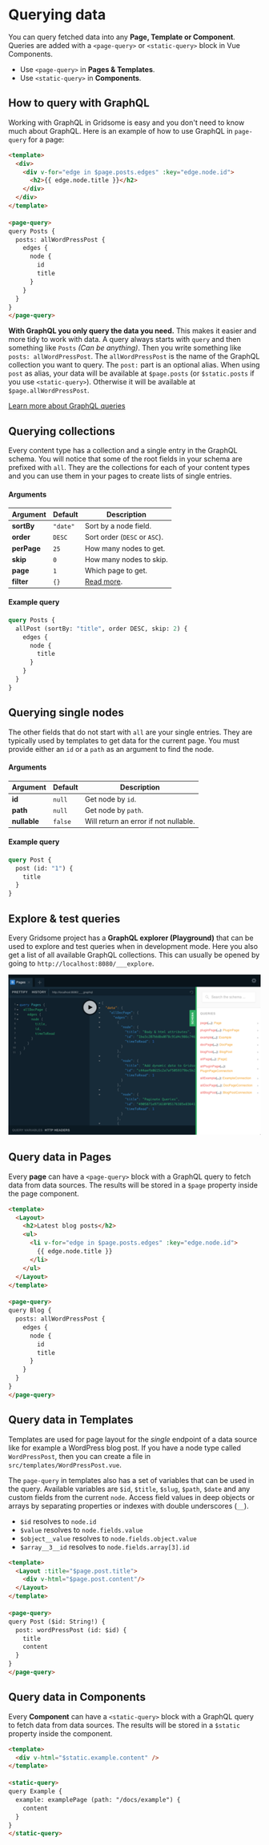 # Querying data

You can query fetched data into any **Page, Template or Component**. Queries are added with a `<page-query>` or `<static-query>` block in Vue Components.

- Use `<page-query>` in **Pages & Templates**.
- Use `<static-query>` in **Components**.

## How to query with GraphQL

Working with GraphQL in Gridsome is easy and you don't need to know much about GraphQL. Here is an example of how to use GraphQL in `page-query` for a page:

```html
<template>
  <div>
    <div v-for="edge in $page.posts.edges" :key="edge.node.id">
      <h2>{{ edge.node.title }}</h2>
    </div>    
  </div>
</template>

<page-query>
query Posts {
  posts: allWordPressPost {
    edges {
      node { 
        id
        title
      }
    }
  }
}
</page-query>
```

**With GraphQL you only query the data you need.** This makes it easier and more tidy to work with data. A query always starts with `query` and then something like `Posts` *(Can be anything)*. Then you write something like `posts: allWordPressPost`. The `allWordPressPost` is the name of the GraphQL collection you want to query. The `post:` part is an optional alias. When using `post` as alias, your data will be available at `$page.posts` (or `$static.posts` if you use `<static-query>`). Otherwise it will be available at `$page.allWordPressPost`.

[Learn more about GraphQL queries](https://graphql.org/learn/queries/)

## Querying collections

Every content type has a collection and a single entry in the GraphQL schema. You will notice that some of the root fields in your schema are prefixed with `all`. They are the collections for each of your content types and you can use them in your pages to create lists of single entries.

#### Arguments

| Argument | Default | Description |
|----------|---------|-------------|
| **sortBy** | `"date"` | Sort by a node field.
| **order** | `DESC` | Sort order (`DESC` or `ASC`).
| **perPage** | `25` | How many nodes to get.
| **skip** | `0` | How many nodes to skip.
| **page** | `1` | Which page to get.
| **filter** | `{}` | [Read more](/docs/filtering-data).

#### Example query

```graphql
query Posts {
  allPost (sortBy: "title", order DESC, skip: 2) {
    edges {
      node {
        title
      }
    }
  }
}
```

## Querying single nodes

The other fields that do not start with `all` are your single entries. They are typically used by templates to get data for the current page. You must provide either an `id` or a `path` as an argument to find the node.

#### Arguments

| Argument | Default | Description |
|----------|---------|-------------|
| **id** | `null` | Get node by `id`.
| **path** | `null` | Get node by `path`.
| **nullable** | `false` | Will return an error if not nullable.

#### Example query

```graphql
query Post {
  post (id: "1") {
    title
  }
}
```

## Explore & test queries

Every Gridsome project has a **GraphQL explorer (Playground)** that can be used to explore and test queries when in development mode. Here you also get a list of all available GraphQL collections. This can usually be opened by going to `http://localhost:8080/___explore`.

![graphql-explorer](./images/graphql-explorer.png)

## Query data in Pages

Every **page** can have a `<page-query>` block with a GraphQL query
to fetch data from data sources. The results will be stored in a
`$page` property inside the page component.

```html
<template>
  <Layout>
    <h2>Latest blog posts</h2>
    <ul>
      <li v-for="edge in $page.posts.edges" :key="edge.node.id">
        {{ edge.node.title }}
      </li>
    </ul>
  </Layout>
</template>

<page-query>
query Blog {
  posts: allWordPressPost {
    edges {
      node {
        id
        title
      }
    }
  }
}
</page-query>
```


## Query data in Templates

Templates are used for page layout for the *single* endpoint of a data source like for example a WordPress blog post. If you have a node type called `WordPressPost`, then you can create a file
in `src/templates/WordPressPost.vue`.

The `page-query` in templates also has a set of variables that can be used in the query. Available variables are `$id`, `$title`, `$slug`, `$path`, `$date` and any custom fields from the current `node`. Access field values in deep objects or arrays by separating properties or indexes with double underscores (`__`).

- `$id` resolves to `node.id`
- `$value` resolves to `node.fields.value`
- `$object__value` resolves to `node.fields.object.value`
- `$array__3__id` resolves to `node.fields.array[3].id`

```html
<template>
  <Layout :title="$page.post.title">
    <div v-html="$page.post.content"/>
  </Layout>
</template>

<page-query>
query Post ($id: String!) {
  post: wordPressPost (id: $id) {
    title
    content
  }
}
</page-query>
```

## Query data in Components

Every **Component** can have a `<static-query>` block with a GraphQL query
to fetch data from data sources. The results will be stored in a
`$static` property inside the component.

```html
<template>
  <div v-html="$static.example.content" />
</template>

<static-query>
query Example {
  example: examplePage (path: "/docs/example") {
    content
  }
}
</static-query>
```
